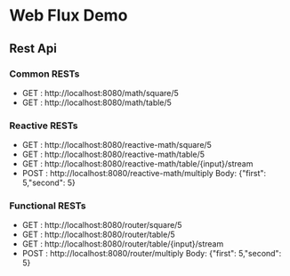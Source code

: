 # Web Flux Demo

## Rest Api

### Common RESTs

* GET : http://localhost:8080/math/square/5
* GET : http://localhost:8080/math/table/5

### Reactive RESTs
* GET : http://localhost:8080/reactive-math/square/5
* GET : http://localhost:8080/reactive-math/table/5
* GET : http://localhost:8080/reactive-math/table/{input}/stream
* POST : http://localhost:8080/reactive-math/multiply Body: {"first": 5,"second": 5}


### Functional RESTs
* GET : http://localhost:8080/router/square/5
* GET : http://localhost:8080/router/table/5
* GET : http://localhost:8080/router/table/{input}/stream
* POST : http://localhost:8080/router/multiply Body: {"first": 5,"second": 5}
